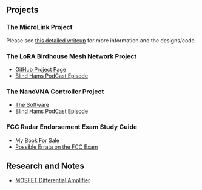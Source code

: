 ## Projects

### The MicroLink Project

Please see [this detailed writeup](https://github.com/brucemack/microlink) for more information
and the designs/code.

### The LoRA Birdhouse Mesh Network Project

* [GitHub Project Page](https://github.com/brucemack/WARS-Birdhouse)
* [Blind Hams PodCast Episode](https://www.youtube.com/watch?v=8tOdMGnqepk)

### The NanoVNA Controller Project

* [The Software](https://github.com/brucemack/nanovna-controller)
* [Blind Hams PodCast Episode](https://www.youtube.com/watch?v=btvXQv5VkKs&t=336)

### FCC Radar Endorsement Exam Study Guide

* [My Book For Sale](https://www.amazon.com/Radar-Endorsement-Quick-Study-Guide/dp/B0CGL9TC46)
* [Possible Errata on the FCC Exam](fcc-element8/questions.html)

## Research and Notes

* [MOSFET Differential Amplifier](research/fet-differential-amp)
